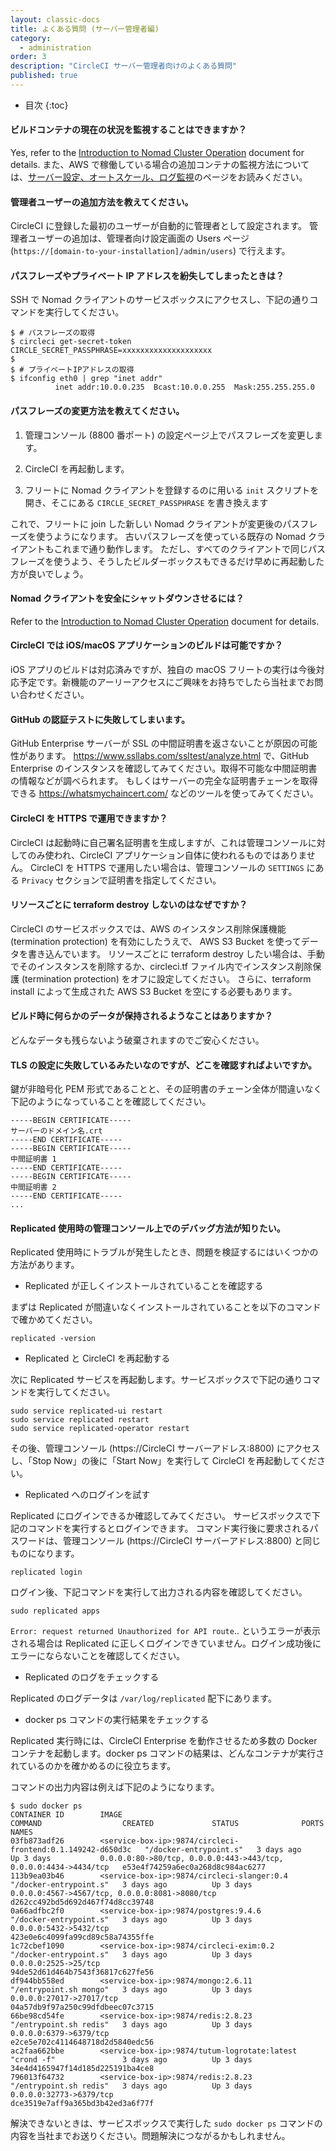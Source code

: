```yaml
---
layout: classic-docs
title: よくある質問 (サーバー管理者編)
category:
  - administration
order: 3
description: "CircleCI サーバー管理者向けのよくある質問"
published: true
---
```

- 目次 {:toc}

#### ビルドコンテナの現在の状況を監視することはできますか？

Yes, refer to the [Introduction to Nomad Cluster Operation]({{site.baseurl}}/2.0/nomad) document for details. また、AWS で稼働している場合の追加コンテナの監視方法については、[サーバー設定、オートスケール、ログ監視]({{site.baseurl}}/2.0/monitoring/)のページをお読みください。

#### 管理者ユーザーの追加方法を教えてください。

CircleCI に登録した最初のユーザーが自動的に管理者として設定されます。 管理者ユーザーの追加は、管理者向け設定画面の Users ページ (`https://[domain-to-your-installation]/admin/users`) で行えます。

#### パスフレーズやプライベート IP アドレスを紛失してしまったときは？

SSH で Nomad クライアントのサービスボックスにアクセスし、下記の通りコマンドを実行してください。

    $ # パスフレーズの取得
    $ circleci get-secret-token
    CIRCLE_SECRET_PASSPHRASE=xxxxxxxxxxxxxxxxxxxx
    $
    $ # プライベートIPアドレスの取得
    $ ifconfig eth0 | grep "inet addr"
              inet addr:10.0.0.235  Bcast:10.0.0.255  Mask:255.255.255.0
    

#### パスフレーズの変更方法を教えてください。

1. 管理コンソール (8800 番ポート) の設定ページ上でパスフレーズを変更します。

2. CircleCI を再起動します。

3. フリートに Nomad クライアントを登録するのに用いる `init` スクリプトを開き、そこにある `CIRCLE_SECRET_PASSPHRASE` を書き換えます

これで、フリートに join した新しい Nomad クライアントが変更後のパスフレーズを使うようになります。 古いパスフレーズを使っている既存の Nomad クライアントもこれまで通り動作します。 ただし、すべてのクライアントで同じパスフレーズを使うよう、そうしたビルダーボックスもできるだけ早めに再起動した方が良いでしょう。

#### Nomad クライアントを安全にシャットダウンさせるには？

Refer to the [Introduction to Nomad Cluster Operation]({{site.baseurl}}/2.0/nomad) document for details.

#### CircleCI では iOS/macOS アプリケーションのビルドは可能ですか？

iOS アプリのビルドは対応済みですが、独自の macOS フリートの実行は今後対応予定です。新機能のアーリーアクセスにご興味をお持ちでしたら当社までお問い合わせください。

#### GitHub の認証テストに失敗してしまいます。

GitHub Enterprise サーバーが SSL の中間証明書を返さないことが原因の可能性があります。 <https://www.ssllabs.com/ssltest/analyze.html> で、GitHub Enterprise のインスタンスを確認してみてください。取得不可能な中間証明書の情報などが調べられます。 もしくはサーバーの完全な証明書チェーンを取得できる <https://whatsmychaincert.com/> などのツールを使ってみてください。

#### CircleCI を HTTPS で運用できますか？

CircleCI は起動時に自己署名証明書を生成しますが、これは管理コンソールに対してのみ使われ、CircleCI アプリケーション自体に使われるものではありません。 CircleCI を HTTPS で運用したい場合は、管理コンソールの `SETTINGS` にある `Privacy` セクションで証明書を指定してください。

#### リソースごとに terraform destroy しないのはなぜですか？

CircleCI のサービスボックスでは、AWS のインスタンス削除保護機能 (termination protection) を有効にしたうえで、 AWS S3 Bucket を使ってデータを書き込んでいます。 リソースごとに terraform destroy したい場合は、手動でそのインスタンスを削除するか、circleci.tf ファイル内でインスタンス削除保護 (termination protection) をオフに設定してください。 さらに、terraform install によって生成された AWS S3 Bucket を空にする必要もあります。

#### ビルド時に何らかのデータが保持されるようなことはありますか？

どんなデータも残らないよう破棄されますのでご安心ください。

#### TLS の設定に失敗しているみたいなのですが、どこを確認すればよいですか。

鍵が非暗号化 PEM 形式であることと、その証明書のチェーン全体が間違いなく下記のようになっていることを確認してください。

    -----BEGIN CERTIFICATE-----
    サーバーのドメイン名.crt
    -----END CERTIFICATE-----
    -----BEGIN CERTIFICATE-----
    中間証明書 1
    -----END CERTIFICATE-----
    -----BEGIN CERTIFICATE-----
    中間証明書 2
    -----END CERTIFICATE-----
    ...
    

#### Replicated 使用時の管理コンソール上でのデバッグ方法が知りたい。

Replicated 使用時にトラブルが発生したとき、問題を検証するにはいくつかの方法があります。

- Replicated が正しくインストールされていることを確認する

まずは Replicated が間違いなくインストールされていることを以下のコマンドで確かめてください。

    replicated -version
    

- Replicated と CircleCI を再起動する

次に Replicated サービスを再起動します。サービスボックスで下記の通りコマンドを実行してください。

    sudo service replicated-ui restart
    sudo service replicated restart
    sudo service replicated-operator restart
    

その後、管理コンソール (https://CircleCI サーバーアドレス:8800) にアクセスし、「Stop Now」の後に「Start Now」を実行して CircleCI を再起動してください。

- Replicated へのログインを試す

Replicated にログインできるか確認してみてください。 サービスボックスで下記のコマンドを実行するとログインできます。 コマンド実行後に要求されるパスワードは、管理コンソール (https://CircleCI サーバーアドレス:8800) と同じものになります。

    replicated login
    

ログイン後、下記コマンドを実行して出力される内容を確認してください。

    sudo replicated apps
    

`Error: request returned Unauthorized for API route`.. というエラーが表示される場合は Replicated に正しくログインできていません。ログイン成功後にエラーにならないことを確認してください。

- Replicated のログをチェックする

Replicated のログデータは `/var/log/replicated` 配下にあります。

- docker ps コマンドの実行結果をチェックする

Replicated 実行時には、CircleCI Enterprise を動作させるため多数の Docker コンテナを起動します。docker ps コマンドの結果は、どんなコンテナが実行されているのかを確かめるのに役立ちます。

コマンドの出力内容は例えば下記のようになります。

    $ sudo docker ps
    CONTAINER ID        IMAGE                                                    COMMAND                  CREATED             STATUS              PORTS                                                              NAMES
    03fb873adf26        <service-box-ip>:9874/circleci-frontend:0.1.149242-d650d3c   "/docker-entrypoint.s"   3 days ago          Up 3 days           0.0.0.0:80->80/tcp, 0.0.0.0:443->443/tcp, 0.0.0.0:4434->4434/tcp   e53e4f74259a6ec0a268d8c984ac6277
    113b9ea03b46        <service-box-ip>:9874/circleci-slanger:0.4                   "/docker-entrypoint.s"   3 days ago          Up 3 days           0.0.0.0:4567->4567/tcp, 0.0.0.0:8081->8080/tcp                     d262cc492bd5d692d467f74d8cc39748
    0a66adfbc2f0        <service-box-ip>:9874/postgres:9.4.6                         "/docker-entrypoint.s"   3 days ago          Up 3 days           0.0.0.0:5432->5432/tcp                                             423e0e6c4099fa99cd89c58a74355ffe
    1c72cbef1090        <service-box-ip>:9874/circleci-exim:0.2                      "/docker-entrypoint.s"   3 days ago          Up 3 days           0.0.0.0:2525->25/tcp                                               94de52d61d464b7543f36817c627fe56
    df944bb558ed        <service-box-ip>:9874/mongo:2.6.11                           "/entrypoint.sh mongo"   3 days ago          Up 3 days           0.0.0.0:27017->27017/tcp                                           04a57db9f97a250c99dfdbeec07c3715
    66be98cd54fe        <service-box-ip>:9874/redis:2.8.23                           "/entrypoint.sh redis"   3 days ago          Up 3 days           0.0.0.0:6379->6379/tcp                                             e2ce5e702c4114648718d2d5840edc56
    ac2faa662bbe        <service-box-ip>:9874/tutum-logrotate:latest                 "crond -f"               3 days ago          Up 3 days                                                                              34e4d4165947f14d185d225191ba4ce8
    796013f64732        <service-box-ip>:9874/redis:2.8.23                           "/entrypoint.sh redis"   3 days ago          Up 3 days           0.0.0.0:32773->6379/tcp                                            dce3519e7aff9a365bd3b42ed3a6f77f
    

解決できないときは、サービスボックスで実行した `sudo docker ps` コマンドの内容を当社までお送りください。問題解決につながるかもしれません。
